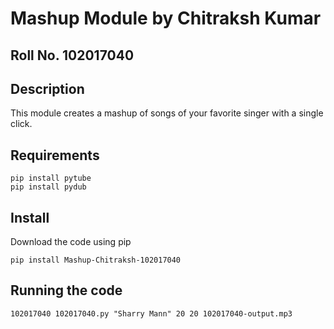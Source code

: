 # Mashup Module by Chitraksh Kumar

## Roll No. 102017040

## Description
This module creates a mashup of songs of your favorite singer with a single click.

## Requirements
``` 
pip install pytube
pip install pydub
```

## Install
Download the code using pip
```
pip install Mashup-Chitraksh-102017040
```

## Running the code
```
102017040 102017040.py "Sharry Mann" 20 20 102017040-output.mp3
```
